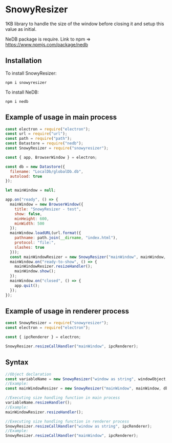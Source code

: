 # SnowyResizer
1KB library to handle the size of the window before closing it and setup this value as initial.

NeDB package is require. Link to npm => https://www.npmjs.com/package/nedb

## Installation
To install SnowyResizer:
```
npm i snowyresizer
```
To install NeDB:
```
npm i nedb
```

## Example of usage in main process
```javascript
const electron = require("electron");
const url = require("url");
const path = require("path");
const Datastore = require("nedb");
const SnowyResizer = require("snowyresizer");

const { app, BrowserWindow } = electron;

const db = new Datastore({
  filename: "LocalDb/globalDb.db",
  autoload: true
});

let mainWindow = null;

app.on("ready", () => {
  mainWindow = new BrowserWindow({
    title: "SnowyResizer - test",
    show: false,
    minHeight: 600,
    minWidth: 500
  });
  mainWindow.loadURL(url.format({
    pathname: path.join(__dirname, "index.html"),
    protocol: "file:",
    slashes: true
  }));
  const mainWindowResizer = new SnowyResizer("mainWindow", mainWindow, db);
  mainWindow.on("ready-to-show", () => {
    mainWindowResizer.resizeHandler();
    mainWindow.show();
  });
  mainWindow.on("closed", () => {
    app.quit();
  });
});
```

## Example of usage in renderer process
```javascript
const SnowyResizer = require("snowyresizer");
const electron = require("electron");

const { ipcRenderer } = electron;

SnowyResizer.resizeCallHandler("mainWindow", ipcRenderer);
```

## Syntax
```javascript
//Object declaration
const variableName = new SnowyResizer("window as string", windowObject, NeDBInstance);
//Example: 
const mainWindowResizer = new SnowyResizer("mainWindow", mainWindow, db);

//Executing size handling function in main process
variableName.resizeHandler();
//Example:
mainWindowResizer.resizeHandler();

//Executing size handling function in renderer process
SnowyResizer.resizeCallHandler("window as string", ipcRenderer);
//Example:
SnowyResizer.resizeCallHandler("mainWindow", ipcRenderer);
```
